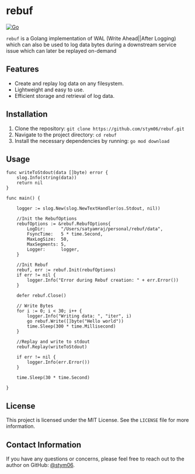 # rebuf

[![Go](https://github.com/stym06/rebuf/actions/workflows/go.yml/badge.svg)](https://github.com/stym06/rebuf/actions/workflows/go.yml)

`rebuf` is a Golang implementation of WAL (Write Ahead||After Logging) which can also be used to log data bytes during a downstream service issue which can later be replayed on-demand

## Features

- Create and replay log data on any filesystem.
- Lightweight and easy to use.
- Efficient storage and retrieval of log data.

## Installation

1. Clone the repository: `git clone https://github.com/stym06/rebuf.git`
2. Navigate to the project directory: `cd rebuf`
3. Install the necessary dependencies by running: `go mod download`

## Usage

```
func writeToStdout(data []byte) error {
	slog.Info(string(data))
	return nil
}

func main() {

	logger := slog.New(slog.NewTextHandler(os.Stdout, nil))

	//Init the RebufOptions
	rebufOptions := &rebuf.RebufOptions{
		LogDir:      "/Users/satyamraj/personal/rebuf/data",
		FsyncTime:   5 * time.Second,
		MaxLogSize:  50,
		MaxSegments: 5,
		Logger:      logger,
	}

	//Init Rebuf
	rebuf, err := rebuf.Init(rebufOptions)
	if err != nil {
		logger.Info("Error during Rebuf creation: " + err.Error())
	}

	defer rebuf.Close()

	// Write Bytes
	for i := 0; i < 30; i++ {
		logger.Info("Writing data: ", "iter", i)
		go rebuf.Write([]byte("Hello world"))
		time.Sleep(300 * time.Millisecond)
	}

	//Replay and write to stdout
	rebuf.Replay(writeToStdout)

	if err != nil {
		logger.Info(err.Error())
	}

	time.Sleep(30 * time.Second)

}
```

## License

This project is licensed under the MIT License. See the `LICENSE` file for more information.

## Contact Information

If you have any questions or concerns, please feel free to reach out to the author on GitHub: [@stym06](https://github.com/stym06).

